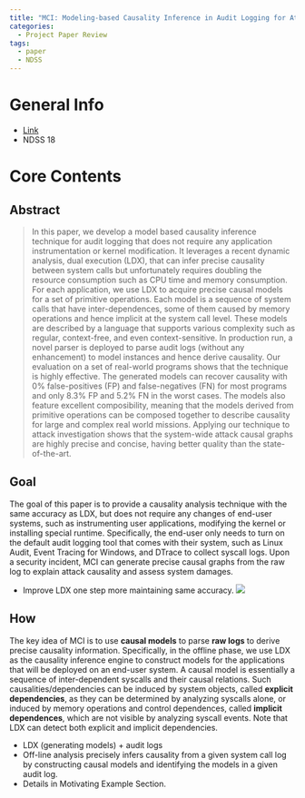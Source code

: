 ```yaml
---
title: "MCI: Modeling-based Causality Inference in Audit Logging for Attack Investigation"
categories:
  - Project Paper Review
tags:
  - paper
  - NDSS
---
```


# General Info
- [Link](https://www.ndss-symposium.org/wp-content/uploads/2018/02/ndss2018_07B-2_Kwon_paper.pdf)
- NDSS 18

# Core Contents

## Abstract
> In this paper, we develop a model based causality inference technique for audit logging that does not require any application instrumentation or kernel modification. It leverages a recent dynamic analysis, dual execution (LDX), that can infer precise causality between system calls but unfortunately requires doubling the resource consumption such as CPU time and memory consumption. For each application, we use LDX to acquire precise causal models for a set of primitive operations. Each model is a sequence of system calls that have inter-dependences, some of them caused by memory operations and hence implicit at the system call level. These models are described by a language that supports various complexity such as regular, context-free, and even context-sensitive. In production run, a novel parser is deployed to parse audit logs (without any enhancement) to model instances and hence derive causality. Our evaluation on a set of real-world programs shows that the technique is highly effective. The generated models can recover causality with 0% false-positives (FP) and false-negatives (FN) for most programs and only 8.3% FP and 5.2% FN in the worst cases. The models also feature excellent composibility, meaning that the models derived from primitive operations can be composed together to describe causality for large and complex real world missions. Applying our technique to attack investigation shows that the system-wide attack causal graphs are highly precise and concise, having better quality than the state-of-the-art.

## Goal
The goal of this paper is to provide a causality analysis technique with the same accuracy as LDX, but does not require any changes of end-user systems, such as instrumenting user applications, modifying the kernel or installing special runtime. Specifically, the end-user only needs to turn on the default audit logging tool that comes with their system, such as Linux Audit, Event Tracing for Windows, and DTrace to collect syscall logs. Upon a security incident, MCI can generate precise causal graphs from the raw log to explain attack causality and assess system damages.

- Improve LDX one step more maintaining same accuracy.
![](https://i.imgur.com/kpgrPhC.png)


## How
The key idea of MCI is to use **causal models** to parse **raw logs** to derive precise causality information. Specifically, in the offline phase, we use LDX as the causality inference engine to construct models for the applications that will be deployed on an end-user system. A causal model is essentially a sequence of inter-dependent syscalls and their causal relations. Such causalities/dependencies can be induced by system objects, called **explicit dependencies**, as they can be determined by analyzing syscalls alone, or induced by memory operations and control dependences, called **implicit dependences**, which are not visible by analyzing syscall events. Note that LDX can detect both explicit and implicit dependencies.

- LDX (generating models) + audit logs
- Off-line analysis precisely infers causality from a given system call log by constructing causal models and identifying the models in a given audit log.
- Details in Motivating Example Section.
